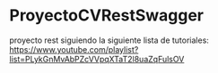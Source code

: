 # ProyectoCVRestSwagger
proyecto rest siguiendo la siguiente lista de tutoriales: https://www.youtube.com/playlist?list=PLykGnMvAbPZcVVpqXTaT2l8uaZqFulsOV
